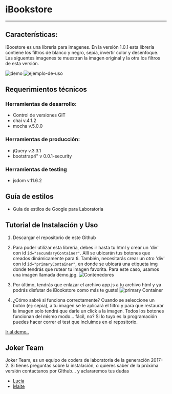 # iBookstore
------------------------------------------------------------------
## Características: 

iBoostore es una librería para imagenes. En la versión 1.0.1 esta librería contiene los filtros de blanco y negro, sepia, invertir color y desenfoque. Las siguentes imagenes te muestran la imagen original y la otra los filtros de esta versión.

![demo](https://github.com/lucyloules/Reto-JS/blob/master/assets/img/illustration/demo%20-%20mini.jpg?raw=true)
![ejemplo-de-uso](https://github.com/lucyloules/Reto-JS/blob/master/assets/img/illustration/all%20filters.jpg?raw=true)

## Requerimientos técnicos

### Herramientas de desarrollo:
- Control de versiones GIT
- chai v.4.1.2
- mocha v.5.0.0

### Herramientas de producción:
- jQuery v.3.3.1
- bootstrap4" v 0.0.1-security

### Herramientas de testing
- jsdom v.11.6.2

## Guía de estilos
  - Guía de estilos de Google para Laboratoria 


## Tutorial de Instalación y Uso
 1. Descargar el repositorio de este Github
 2. Para poder utilizar esta librería, debes ir hasta tu html y crear un 'div' con id  `id="secundaryContainer"`. Allí se ubicarán tus botones que creados dinámicamente para ti.
 También, necesitarás crear un otro 'div'  con id  `id="primaryContainer"`, en donde se ubicará una etiqueta img donde tendrás que rutear tu imagen favorita. Para este caso, usamos una imagen llamada demo.jpg.
 ![Contenedores](https://github.com/lucyloules/Reto-JS/blob/master/assets/img/contenedores.jpg?raw=true)

 3. Por último, tendrás que enlazar el archivo app.js a tu archivo html y ya podrás disfutar de iBookstore como más te guste!
  ![primary Container](https://github.com/lucyloules/Reto-JS/blob/master/assets/img/script.jpg?raw=true)

 4. ¿Cómo sabré si funciona correctamente?
 Cuando se seleccione un botón (ej: sepia), a tu imagen se le aplicará el filtro y para que restaurar la imagen solo tendrá que darle un click a la imagen. Todos los botones funcionan del mismo modo... fácil, no? 
 Si lo tuyo es la programación puedes hacer correr el test que incluimos en el repositorio.

 
[Ir al demo..](https://lucyloules.github.io/Reto-JS/) 

## Joker Team

Joker Team, es un equipo de coders de laboratoria de la generación 2017-2. Si tienes preguntas sobre la instalación, o quieres saber de la próxima versión contactanos por GIthub... y aclararemos tus dudas

- [Lucia](https://github.com/lucyloules) 
- [Maite](https://github.com/Meliza-fb) 








